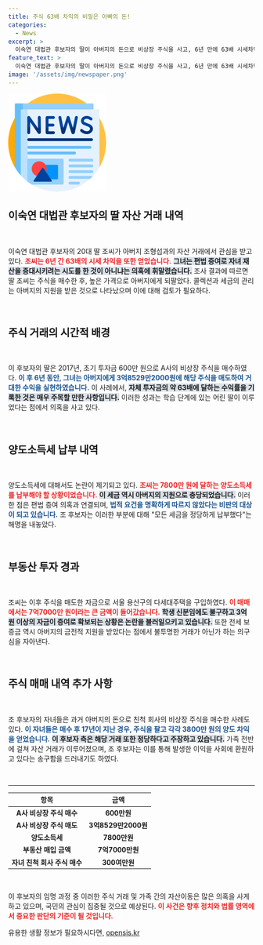 ```yaml
---
title: 주식 63배 차익의 비밀은 아빠의 돈!
categories:
  - News
excerpt: >
  이숙연 대법관 후보자의 딸이 아버지의 돈으로 비상장 주식을 사고, 6년 만에 63배 시세차익을 거두며 주택을 취득한 사실이 드러났다. 이 과정에서 편법 증여 의혹이 제기되며 논란이 일고 있다.
feature_text: >
  이숙연 대법관 후보자의 딸이 아버지의 돈으로 비상장 주식을 사고, 6년 만에 63배 시세차익을 거두며 주택을 취득한 사실이 드러났다. 이 과정에서 편법 증여 의혹이 제기되며 논란이 일고 있다.
image: '/assets/img/newspaper.png'
---
```


<p><img src="/assets/img/newspaper.png" alt="kimp 속보" /></p>

<h2 data-ke-size="size26">이숙연 대법관 후보자의 딸 자산 거래 내역</h2>

<p data-ke-size="size16">&nbsp;</p> 

<p>이숙연 대법관 후보자의 20대 딸 조씨가 아버지 조형섭과의 자산 거래에서 관심을 받고 있다. <b><span style="color: #ee2323;">조씨는 6년 간 63배의 시세 차익을 또한 얻었습니다.</span></b> <b><span style="background-color: #21538527;">그녀는 편법 증여로 자녀 재산을 증대시키려는 시도를 한 것이 아니냐는 의혹에 휘말렸습니다.</span></b> 조사 결과에 따르면 딸 조씨는 주식을 매수한 후, 높은 가격으로 아버지에게 되팔았다. 
콜렉션과 세금의 관리는 아버지의 지원을 받은 것으로 나타났으며 이에 대해 검토가 필요하다.  </p>

<p data-ke-size="size16">&nbsp;</p> 

<h2 data-ke-size="size26">주식 거래의 시간적 배경</h2>

<p data-ke-size="size16">&nbsp;</p>

<p>이 후보자의 딸은 2017년, 초기 투자금 600만 원으로 A사의 비상장 주식을 매수하였다. <b><span style="color: #1a5490;">이 후 6년 동안, 그녀는 아버지에게 3억8529만2000원에 해당 주식을 매도하여 거대한 수익을 실현하였습니다.</span></b> 이 사례에서, <b><span style="background-color: #21538527;">자체 투자금의 약 63배에 달하는 수익률을 기록한 것은 매우 주목할 만한 사항입니다.</span></b> 이러한 성과는 학습 단계에 있는 어린 딸이 이루었다는 점에서 의혹을 사고 있다. </p>

<p data-ke-size="size16">&nbsp;</p> 

<h2 data-ke-size="size26">양도소득세 납부 내역</h2>

<p data-ke-size="size16">&nbsp;</p>

<p>양도소득세에 대해서도 논란이 제기되고 있다. <b><span style="color: #ee2323;">조씨는 7800만 원에 달하는 양도소득세를 납부해야 할 상황이었습니다.</span></b> <b><span style="background-color: #21538527;">이 세금 역시 아버지의 지원으로 충당되었습니다.</span></b> 이러한 점은 편법 증여 의혹과 연결되며, <b><span style="color: #1a5490;">법적 요건을 명확하게 따르지 않았다는 비판의 대상이 되고 있습니다.</span></b> 조 후보자는 이러한 부분에 대해 "모든 세금을 정당하게 납부했다"는 해명을 내놓았다. </p>

<p data-ke-size="size16">&nbsp;</p> 

<h2 data-ke-size="size26">부동산 투자 경과</h2>

<p data-ke-size="size16">&nbsp;</p>

<p>조씨는 이후 주식을 매도한 자금으로 서울 용산구의 다세대주택을 구입하였다. <b><span style="color: #ee2323;">이 매매에서는 7억7000만 원이라는 큰 금액이 들어갔습니다.</span></b> <b><span style="background-color: #21538527;">학생 신분임에도 불구하고 3억 원 이상의 자금이 증여로 확보되는 상황은 논란을 불러일으키고 있습니다.</span></b> 또한 전세 보증금 역시 아버지의 금전적 지원을 받았다는 점에서 불투명한 거래가 아닌가 하는 의구심을 자아낸다. </p>

<p data-ke-size="size16">&nbsp;</p> 

<h2 data-ke-size="size26">주식 매매 내역 추가 사항</h2>

<p data-ke-size="size16">&nbsp;</p>

<p>조 후보자의 자녀들은 과거 아버지의 돈으로 친척 회사의 비상장 주식을 매수한 사례도 있다. <b><span style="color: #1a5490;">이 자녀들은 매수 후 17년이 지난 경우, 주식을 팔고 각각 3800만 원의 양도 차익을 얻었습니다.</span></b> <b><span style="background-color: #21538527;">이 후보자 측은 해당 거래 또한 정당하다고 주장하고 있습니다.</span></b> 가족 전반에 걸쳐 자산 거래가 이루어졌으며, 조 후보자는 이를 통해 발생한 이익을 사회에 환원하고 있다는 송구함을 드러내기도 하였다. </p>

<p data-ke-size="size16">&nbsp;</p> 

<hr>

<table style="width: 100%; border-collapse: collapse;">
    <thead>
        <tr>
            <th style="text-align: center; height: 17px;"><b>항목</b></th>
            <th style="text-align: center; height: 17px;"><b>금액</b></th>
        </tr>
    </thead>
    <tbody>
        <tr>
            <td style="text-align: center; height: 17px;"><b>A사 비상장 주식 매수</b></td>
            <td style="text-align: center; height: 17px;"><b>600만원</b></td>
        </tr>
        <tr>
            <td style="text-align: center; height: 17px;"><b>A사 비상장 주식 매도</b></td>
            <td style="text-align: center; height: 17px;"><b>3억8529만2000원</b></td>
        </tr>
        <tr>
            <td style="text-align: center; height: 17px;"><b>양도소득세</b></td>
            <td style="text-align: center; height: 17px;"><b>7800만원</b></td>
        </tr>
        <tr>
            <td style="text-align: center; height: 17px;"><b>부동산 매입 금액</b></td>
            <td style="text-align: center; height: 17px;"><b>7억7000만원</b></td>
        </tr>
        <tr>
            <td style="text-align: center; height: 17px;"><b>자녀 친척 회사 주식 매수</b></td>
            <td style="text-align: center; height: 17px;"><b>300여만원</b></td>
        </tr>
    </tbody>
</table>

<p data-ke-size="size16">&nbsp;</p> 

<p>이 후보자의 임명 과정 중 이러한 주식 거래 및 가족 간의 자산이동은 많은 의혹을 사게 하고 있으며, 국민의 관심이 집중될 것으로 예상된다. <b><span style="color: #ee2323;">이 사건은 향후 정치와 법률 영역에서 중요한 판단의 기준이 될 것입니다.</span></b></p>
유용한 생활 정보가 필요하시다면, <a href="https://opensis.kr" rel="dofollow">opensis.kr</a>


